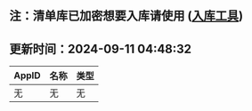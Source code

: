 ## 注：清单库已加密想要入库请使用 ([入库工具](https://github.com/BlankTMing/ManifestAutoUpdate/releases))

## 更新时间：2024-09-11 04:48:32
| AppID | 名称 | 类型  |
| :-------------------- | :----------------------------- | :----------- |
| 无 | 无 | 无 |

